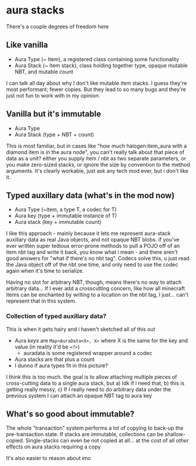 # aura stacks

There's a couple degrees of freedom here

## Like vanilla

* Aura Type (~ Item), a registered class containing some functionality
* Aura Stack (~ Item stack), class holding together type, opaque mutable NBT, and mutable count

I can talk all day about why I don't like mutable item stacks. I guess they're most performant; fewer copies. But they lead to so many bugs and they're just not fun to work with in my opinion.

## Vanilla but it's immutable

* Aura Type
* Aura Stack (type + NBT + count)

This is most familiar, but in cases like "how much halogen:item_aura with a diamond item is in the aura node", you can't really talk about that piece of data as a unit? either you supply item / nbt as two separate parameters, or you make zero-sized stacks, or ignore the size by convention to the method arguments. It's clearly workable, just ask any tech mod ever, but i don't like it. 

## Typed auxillary data (what's in the mod now)

* Aura Type (~item, a type T, a codec for T)
* Aura key (type + immutable instance of T)
* Aura stack (key + immutable count)

I like this approach - mainly because it lets me represent aura-stack auxillary data as real Java objects, and not opaque NBT blobs. if you've ever written super tedious error-prone methods to pull a POJO off of an item nbt tag and write it back, you know what i mean - and there aren't good answers for "what if there's no nbt tag". Codecs solve this, u just read the Java object off of the nbt one time, and only need to use the codec again when it's time to serialize.

Having no slot for arbitrary NBT, though, means there's no way to attach arbitrary data... If I ever add a crosscutting concern, like how all minecraft items can be enchanted by writing to a location on the nbt tag, I just... can't represent that in this system.

### Collection of typed auxillary data?

This is when it gets hairy and i haven't sketched all of this out

* Aura *keys* are `Map<AuraData<X>, X>` where X is the same for the key and value (in reality it'd be `<?>`)
  * auradata is some registered wrapper around a codec<x>
* Aura stacks are that plus a count
* I dunno if aura types fit in this picture?

I think this is too much. the goal is to allow attaching multiple pieces of cross-cutting data to a single aura stack, but a) Idk if i need that, b) this is getting really messy, c) If I really need to do arbitrary data under the previous system I can attach an opaque NBT tag to aura key

## What's so good about immutable?

The whole "transaction" system performs a lot of copying to back-up the pre-transaction state. If stacks are immutable, collections can be shallow-copied. Single-stacks can even be not copied at all... at the cost of all *other* effects on aura stacks requiring a copy

It's also easier to reason about imo

